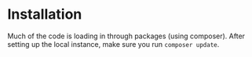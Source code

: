 # Installation

Much of the code is loading in through packages (using composer). After setting up the local instance, make sure you run `composer update`.
